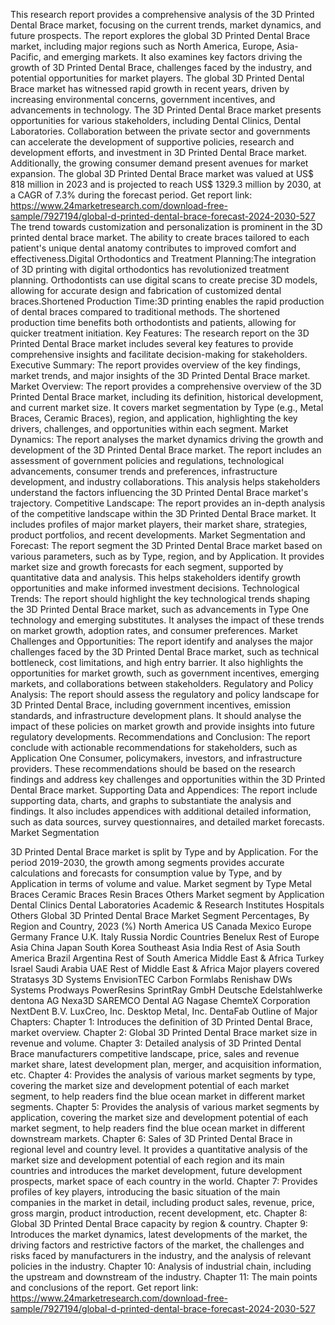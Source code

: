 This research report provides a comprehensive analysis of the 3D Printed Dental Brace market, focusing on the current trends, market dynamics, and future prospects. The report explores the global 3D Printed Dental Brace market, including major regions such as North America, Europe, Asia-Pacific, and emerging markets. It also examines key factors driving the growth of 3D Printed Dental Brace, challenges faced by the industry, and potential opportunities for market players.
The global 3D Printed Dental Brace market has witnessed rapid growth in recent years, driven by increasing environmental concerns, government incentives, and advancements in technology. The 3D Printed Dental Brace market presents opportunities for various stakeholders, including Dental Clinics, Dental Laboratories. Collaboration between the private sector and governments can accelerate the development of supportive policies, research and development efforts, and investment in 3D Printed Dental Brace market. Additionally, the growing consumer demand present avenues for market expansion.
The global 3D Printed Dental Brace market was valued at US$ 818 million in 2023 and is projected to reach US$ 1329.3 million by 2030, at a CAGR of 7.3% during the forecast period.
Get report link: https://www.24marketresearch.com/download-free-sample/7927194/global-d-printed-dental-brace-forecast-2024-2030-527 
The trend towards customization and personalization is prominent in the 3D printed dental brace market. The ability to create braces tailored to each patient's unique dental anatomy contributes to improved comfort and effectiveness.Digital Orthodontics and Treatment Planning:The integration of 3D printing with digital orthodontics has revolutionized treatment planning. Orthodontists can use digital scans to create precise 3D models, allowing for accurate design and fabrication of customized dental braces.Shortened Production Time:3D printing enables the rapid production of dental braces compared to traditional methods. The shortened production time benefits both orthodontists and patients, allowing for quicker treatment initiation.
Key Features:
The research report on the 3D Printed Dental Brace market includes several key features to provide comprehensive insights and facilitate decision-making for stakeholders.
Executive Summary: The report provides overview of the key findings, market trends, and major insights of the 3D Printed Dental Brace market.
Market Overview: The report provides a comprehensive overview of the 3D Printed Dental Brace market, including its definition, historical development, and current market size. It covers market segmentation by Type (e.g., Metal Braces, Ceramic Braces), region, and application, highlighting the key drivers, challenges, and opportunities within each segment.
Market Dynamics: The report analyses the market dynamics driving the growth and development of the 3D Printed Dental Brace market. The report includes an assessment of government policies and regulations, technological advancements, consumer trends and preferences, infrastructure development, and industry collaborations. This analysis helps stakeholders understand the factors influencing the 3D Printed Dental Brace market's trajectory.
Competitive Landscape: The report provides an in-depth analysis of the competitive landscape within the 3D Printed Dental Brace market. It includes profiles of major market players, their market share, strategies, product portfolios, and recent developments.
Market Segmentation and Forecast: The report segment the 3D Printed Dental Brace market based on various parameters, such as by Type, region, and by Application. It provides market size and growth forecasts for each segment, supported by quantitative data and analysis. This helps stakeholders identify growth opportunities and make informed investment decisions.
Technological Trends: The report should highlight the key technological trends shaping the 3D Printed Dental Brace market, such as advancements in Type One technology and emerging substitutes. It analyses the impact of these trends on market growth, adoption rates, and consumer preferences.
Market Challenges and Opportunities: The report identify and analyses the major challenges faced by the 3D Printed Dental Brace market, such as technical bottleneck, cost limitations, and high entry barrier. It also highlights the opportunities for market growth, such as government incentives, emerging markets, and collaborations between stakeholders.
Regulatory and Policy Analysis: The report should assess the regulatory and policy landscape for 3D Printed Dental Brace, including government incentives, emission standards, and infrastructure development plans. It should analyse the impact of these policies on market growth and provide insights into future regulatory developments.
Recommendations and Conclusion: The report conclude with actionable recommendations for stakeholders, such as Application One Consumer, policymakers, investors, and infrastructure providers. These recommendations should be based on the research findings and address key challenges and opportunities within the 3D Printed Dental Brace market.
Supporting Data and Appendices: The report include supporting data, charts, and graphs to substantiate the analysis and findings. It also includes appendices with additional detailed information, such as data sources, survey questionnaires, and detailed market forecasts.
Market Segmentation

3D Printed Dental Brace market is split by Type and by Application. For the period 2019-2030, the growth among segments provides accurate calculations and forecasts for consumption value by Type, and by Application in terms of volume and value.
Market segment by Type
Metal Braces
Ceramic Braces
Resin Braces
Others
Market segment by Application
Dental Clinics
Dental Laboratories
Academic & Research Institutes
Hospitals
Others
Global 3D Printed Dental Brace Market Segment Percentages, By Region and Country, 2023 (%)
North America
US
Canada
Mexico
Europe
Germany
France
U.K.
Italy
Russia
Nordic Countries
Benelux
Rest of Europe
Asia
China
Japan
South Korea
Southeast Asia
India
Rest of Asia
South America
Brazil
Argentina
Rest of South America
Middle East & Africa
Turkey
Israel
Saudi Arabia
UAE
Rest of Middle East & Africa
Major players covered
Stratasys
3D Systems
EnvisionTEC
Carbon
Formlabs
Renishaw
DWs Systems
Prodways
PowerResins
SprintRay GmbH
Deutsche Edelstahlwerke
dentona AG
Nexa3D
SAREMCO Dental AG
Nagase ChemteX Corporation
NextDent B.V.
LuxCreo, Inc.
Desktop Metal, Inc.
DentaFab
Outline of Major Chapters:
Chapter 1: Introduces the definition of 3D Printed Dental Brace, market overview.
Chapter 2: Global 3D Printed Dental Brace market size in revenue and volume.
Chapter 3: Detailed analysis of 3D Printed Dental Brace manufacturers competitive landscape, price, sales and revenue market share, latest development plan, merger, and acquisition information, etc.
Chapter 4: Provides the analysis of various market segments by type, covering the market size and development potential of each market segment, to help readers find the blue ocean market in different market segments.
Chapter 5: Provides the analysis of various market segments by application, covering the market size and development potential of each market segment, to help readers find the blue ocean market in different downstream markets.
Chapter 6: Sales of 3D Printed Dental Brace in regional level and country level. It provides a quantitative analysis of the market size and development potential of each region and its main countries and introduces the market development, future development prospects, market space of each country in the world.
Chapter 7: Provides profiles of key players, introducing the basic situation of the main companies in the market in detail, including product sales, revenue, price, gross margin, product introduction, recent development, etc.
Chapter 8: Global 3D Printed Dental Brace capacity by region & country.
Chapter 9: Introduces the market dynamics, latest developments of the market, the driving factors and restrictive factors of the market, the challenges and risks faced by manufacturers in the industry, and the analysis of relevant policies in the industry.
Chapter 10: Analysis of industrial chain, including the upstream and downstream of the industry.
Chapter 11: The main points and conclusions of the report.
Get report link: https://www.24marketresearch.com/download-free-sample/7927194/global-d-printed-dental-brace-forecast-2024-2030-527 
